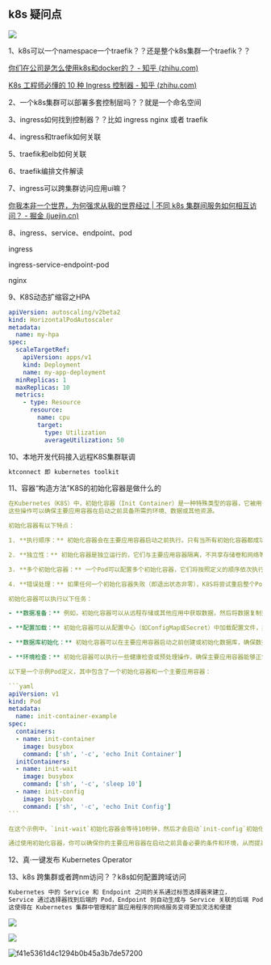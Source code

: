 ## k8s 疑问点

![](https://www.guoshaohe.com/wp-content/uploads/2021/05/k8s%E6%80%BB%E4%BD%93%E6%9E%B6%E6%9E%84.png)

1、k8s可以一个namespace一个traefik？？还是整个k8s集群一个traefik？？

[你们在公司是怎么使用k8s和docker的？ - 知乎 (zhihu.com)](https://www.zhihu.com/question/555213359?utm_id=0)

[K8s 工程师必懂的 10 种 Ingress 控制器 - 知乎 (zhihu.com)](https://zhuanlan.zhihu.com/p/88123412?utm_id=0)

2、一个k8s集群可以部署多套控制层吗？？就是一个命名空间

3、ingress如何找到控制器？？比如 ingress nginx 或者 traefik

4、ingress和traefik如何关联

5、traefik和elb如何关联

6、traefik编排文件解读

7、ingress可以跨集群访问应用ui嘛？

[你我本非一个世界，为何强求从我的世界经过 | 不同 k8s 集群间服务如何相互访问？ - 掘金 (juejin.cn)](https://juejin.cn/post/7205562168359895095)

8、ingress、service、endpoint、pod

ingress

ingress-service-endpoint-pod

nginx

9、K8S动态扩缩容之HPA

```yaml
apiVersion: autoscaling/v2beta2
kind: HorizontalPodAutoscaler
metadata:
  name: my-hpa
spec:
  scaleTargetRef:
    apiVersion: apps/v1
    kind: Deployment
    name: my-app-deployment
  minReplicas: 1
  maxReplicas: 10
  metrics:
    - type: Resource
      resource:
        name: cpu
        target:
          type: Utilization
          averageUtilization: 50
```

10、本地开发代码接入远程K8S集群联调

```markdown
ktconnect 即 kubernetes toolkit
```

11、容器“构造方法”K8S的初始化容器是做什么的

~~~yaml
在Kubernetes（K8S）中，初始化容器（Init Container）是一种特殊类型的容器，它被用于在主要应用容器之前执行一些初始化操作。
这些操作可以确保主要应用容器在启动之前具备所需的环境、数据或其他资源。

初始化容器有以下特点：

1. **执行顺序：** 初始化容器会在主要应用容器启动之前执行。只有当所有初始化容器都成功完成后，K8S才会启动主要应用容器。

2. **独立性：** 初始化容器是独立运行的，它们与主要应用容器隔离，不共享存储卷和网络等资源。

3. **多个初始化容器：** 一个Pod可以配置多个初始化容器，它们将按照定义的顺序依次执行。

4. **错误处理：** 如果任何一个初始化容器失败（即退出状态非零），K8S将尝试重启整个Pod，直到初始化容器成功为止。

初始化容器可以执行以下任务：

- **数据准备：** 例如，初始化容器可以从远程存储或其他应用中获取数据，然后将数据复制到主要应用容器需要的位置。

- **配置加载：** 初始化容器可以从配置中心（如ConfigMap或Secret）中加载配置文件，并将其提供给主要应用容器。

- **数据库初始化：** 初始化容器可以在主要应用容器启动之前创建或初始化数据库，确保数据库在应用启动时处于正确的状态。

- **环境检查：** 初始化容器可以执行一些健康检查或预处理操作，确保主要应用容器能够正常启动。

以下是一个示例Pod定义，其中包含了一个初始化容器和一个主要应用容器：

```yaml
apiVersion: v1
kind: Pod
metadata:
  name: init-container-example
spec:
  containers:
  - name: init-container
    image: busybox
    command: ['sh', '-c', 'echo Init Container']
  initContainers:
  - name: init-wait
    image: busybox
    command: ['sh', '-c', 'sleep 10']
  - name: init-config
    image: busybox
    command: ['sh', '-c', 'echo Init Config']
```

在这个示例中，`init-wait`初始化容器会等待10秒钟，然后才会启动`init-config`初始化容器。只有在所有初始化容器成功完成后，主要应用容器才会启动。

通过使用初始化容器，你可以确保你的主要应用容器在启动之前具备必要的条件和环境，从而提高应用的稳定性和可靠性。
~~~

12、真·一键发布 Kubernetes Operator

13、k8s 跨集群或者跨nm访问？？k8s如何配置跨域访问

```markdown
Kubernetes 中的 Service 和 Endpoint 之间的关系通过标签选择器来建立，
Service 通过选择器找到后端的 Pod，Endpoint 则自动生成与 Service 关联的后端 Pod 的网络地址和端口信息。
这使得在 Kubernetes 集群中管理和扩展应用程序的网络服务变得更加灵活和便捷
```

![](./../photo/7e6600224e7d7fa50135d918dce85ca.jpg)

![](./../photo/c076351df6f8cf67c9b5bc601b5367a.jpg)

![f41e5361d4c1294b0b45a3b7de57200](./../photo/f41e5361d4c1294b0b45a3b7de57200.jpg)

